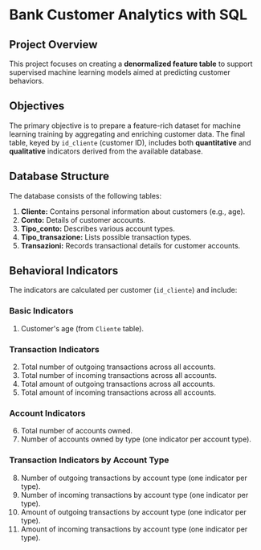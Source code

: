 # Bank Customer Analytics with SQL

## Project Overview
This project focuses on creating a **denormalized feature table** to support supervised machine learning models aimed at predicting customer behaviors.

## Objectives
The primary objective is to prepare a feature-rich dataset for machine learning training by aggregating and enriching customer data. The final table, keyed by `id_cliente` (customer ID), includes both **quantitative** and **qualitative** indicators derived from the available database.

## Database Structure
The database consists of the following tables:
1. **Cliente:** Contains personal information about customers (e.g., age).
2. **Conto:** Details of customer accounts.
3. **Tipo_conto:** Describes various account types.
4. **Tipo_transazione:** Lists possible transaction types.
5. **Transazioni:** Records transactional details for customer accounts.

## Behavioral Indicators
The indicators are calculated per customer (`id_cliente`) and include:

### Basic Indicators
1. Customer's age (from `Cliente` table).

### Transaction Indicators
2. Total number of outgoing transactions across all accounts.
3. Total number of incoming transactions across all accounts.
4. Total amount of outgoing transactions across all accounts.
5. Total amount of incoming transactions across all accounts.

### Account Indicators
6. Total number of accounts owned.
7. Number of accounts owned by type (one indicator per account type).

### Transaction Indicators by Account Type
8. Number of outgoing transactions by account type (one indicator per type).
9. Number of incoming transactions by account type (one indicator per type).
10. Amount of outgoing transactions by account type (one indicator per type).
11. Amount of incoming transactions by account type (one indicator per type).
